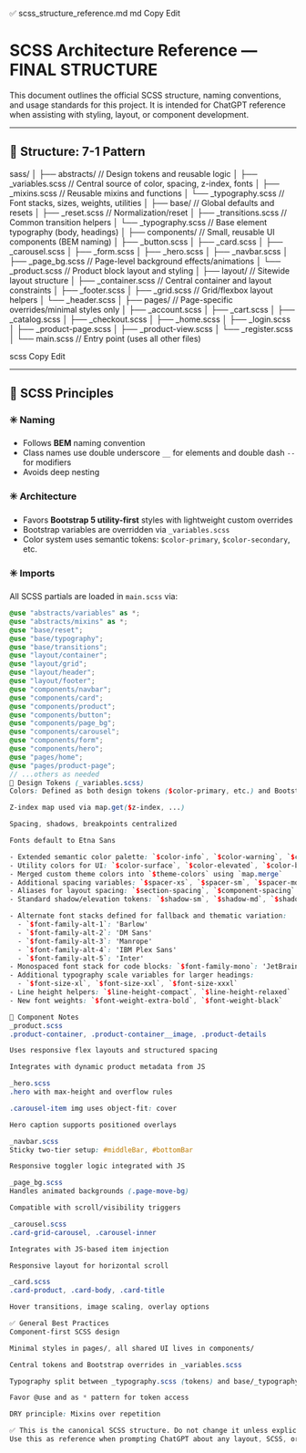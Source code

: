 ✅ scss_structure_reference.md
md
Copy
Edit
# SCSS Architecture Reference — FINAL STRUCTURE

This document outlines the official SCSS structure, naming conventions, and usage standards for this project. It is intended for ChatGPT reference when assisting with styling, layout, or component development.

---

## 📁 Structure: 7-1 Pattern

sass/
│
├── abstracts/ // Design tokens and reusable logic
│ ├── _variables.scss // Central source of color, spacing, z-index, fonts
│ ├── _mixins.scss // Reusable mixins and functions
│ └── _typography.scss // Font stacks, sizes, weights, utilities
│
├── base/ // Global defaults and resets
│ ├── _reset.scss // Normalization/reset
│ ├── _transitions.scss // Common transition helpers
│ └── _typography.scss // Base element typography (body, headings)
│
├── components/ // Small, reusable UI components (BEM naming)
│ ├── _button.scss
│ ├── _card.scss
│ ├── _carousel.scss
│ ├── _form.scss
│ ├── _hero.scss
│ ├── _navbar.scss
│ ├── _page_bg.scss // Page-level background effects/animations
│ └── _product.scss // Product block layout and styling
│
├── layout/ // Sitewide layout structure
│ ├── _container.scss // Central container and layout constraints
│ ├── _footer.scss
│ ├── _grid.scss // Grid/flexbox layout helpers
│ └── _header.scss
│
├── pages/ // Page-specific overrides/minimal styles only
│ ├── _account.scss
│ ├── _cart.scss
│ ├── _catalog.scss
│ ├── _checkout.scss
│ ├── _home.scss
│ ├── _login.scss
│ ├── _product-page.scss
│ ├── _product-view.scss
│ └── _register.scss
│
└── main.scss // Entry point (uses all other files)

scss
Copy
Edit

---

## 🧠 SCSS Principles

### ✳️ Naming
- Follows **BEM** naming convention
- Class names use double underscore `__` for elements and double dash `--` for modifiers
- Avoids deep nesting

### ✳️ Architecture
- Favors **Bootstrap 5 utility-first** styles with lightweight custom overrides
- Bootstrap variables are overridden via `_variables.scss`
- Color system uses semantic tokens: `$color-primary`, `$color-secondary`, etc.

### ✳️ Imports
All SCSS partials are loaded in `main.scss` via:
```scss
@use "abstracts/variables" as *;
@use "abstracts/mixins" as *;
@use "base/reset";
@use "base/typography";
@use "base/transitions";
@use "layout/container";
@use "layout/grid";
@use "layout/header";
@use "layout/footer";
@use "components/navbar";
@use "components/card";
@use "components/product";
@use "components/button";
@use "components/page_bg";
@use "components/carousel";
@use "components/form";
@use "components/hero";
@use "pages/home";
@use "pages/product-page";
// ...others as needed
🎨 Design Tokens (_variables.scss)
Colors: Defined as both design tokens ($color-primary, etc.) and Bootstrap overrides ($primary, $secondary, etc.)

Z-index map used via map.get($z-index, ...)

Spacing, shadows, breakpoints centralized

Fonts default to Etna Sans

- Extended semantic color palette: `$color-info`, `$color-warning`, `$color-success`, `$color-danger`, `$color-highlight`, `$color-link`, `$color-focus-outline`
- Utility colors for UI: `$color-surface`, `$color-elevated`, `$color-background-alt`
- Merged custom theme colors into `$theme-colors` using `map.merge`
- Additional spacing variables: `$spacer-xs`, `$spacer-sm`, `$spacer-md`, `$spacer-lg`, `$spacer-xl`
- Aliases for layout spacing: `$section-spacing`, `$component-spacing`
- Standard shadow/elevation tokens: `$shadow-sm`, `$shadow-md`, `$shadow-lg`

- Alternate font stacks defined for fallback and thematic variation:
  - `$font-family-alt-1`: 'Barlow'
  - `$font-family-alt-2`: 'DM Sans'
  - `$font-family-alt-3`: 'Manrope'
  - `$font-family-alt-4`: 'IBM Plex Sans'
  - `$font-family-alt-5`: 'Inter'
- Monospaced font stack for code blocks: `$font-family-mono`: 'JetBrains Mono'
- Additional typography scale variables for larger headings:
  - `$font-size-xl`, `$font-size-xxl`, `$font-size-xxxl`
- Line height helpers: `$line-height-compact`, `$line-height-relaxed`
- New font weights: `$font-weight-extra-bold`, `$font-weight-black`

🧩 Component Notes
_product.scss
.product-container, .product-container__image, .product-details

Uses responsive flex layouts and structured spacing

Integrates with dynamic product metadata from JS

_hero.scss
.hero with max-height and overflow rules

.carousel-item img uses object-fit: cover

Hero caption supports positioned overlays

_navbar.scss
Sticky two-tier setup: #middleBar, #bottomBar

Responsive toggler logic integrated with JS

_page_bg.scss
Handles animated backgrounds (.page-move-bg)

Compatible with scroll/visibility triggers

_carousel.scss
.card-grid-carousel, .carousel-inner

Integrates with JS-based item injection

Responsive layout for horizontal scroll

_card.scss
.card-product, .card-body, .card-title

Hover transitions, image scaling, overlay options

✅ General Best Practices
Component-first SCSS design

Minimal styles in pages/, all shared UI lives in components/

Central tokens and Bootstrap overrides in _variables.scss

Typography split between _typography.scss (tokens) and base/_typography.scss (elements)

Favor @use and as * pattern for token access

DRY principle: Mixins over repetition

✅ This is the canonical SCSS structure. Do not change it unless explicitly discussed.
Use this as reference when prompting ChatGPT about any layout, SCSS, or frontend styling task.
